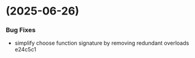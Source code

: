 #  (2025-06-26)


### Bug Fixes

* simplify choose function signature by removing redundant overloads e24c5c1



